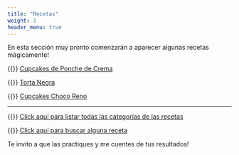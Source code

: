 ```yaml
---
title: "Recetas"
weight: 3
header_menu: true
---
```


En esta sección muy pronto comenzarán a aparecer algunas recetas mágicamente!

{{<icon class="fa fa-hand-o-right">}}&nbsp;[Cupcakes de Ponche de Crema](recipes/cupcakes_ponche_crema)

{{<icon class="fa fa-hand-o-right">}}&nbsp;[Torta Negra](recipes/torta_negra)

{{<icon class="fa fa-hand-o-right">}}&nbsp;[Cupcakes Choco Reno](recipes/cupcakes_choco_reno)



__________________________________________
{{<icon class="fa fa-hand-o-right">}}&nbsp;[Click aquí para listar todas las categorías de las recetas](categories)

{{<icon class="fa fa-hand-o-right">}}&nbsp;[Click aquí para buscar alguna receta](search/)


Te invito a que las practiques y me cuentes de tus resultados!






